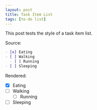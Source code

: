 ```yaml
---
layout: post
title: Task Item List
tags: [to-do list]
---
```


This post tests the style of a task item list.
 <!--more-->
Source:

```markdown
- [x] Eating
- [ ] Walking
  - [ ] Running
- [ ] Sleeping
```

Rendered:

- [x] Eating
- [ ] Walking
  - [ ] Running
- [ ] Sleeping
